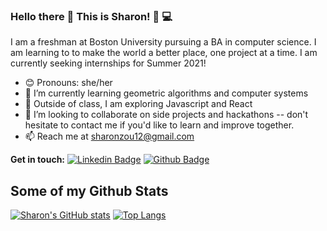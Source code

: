 ### Hello there 👋 This is Sharon! :woman: :computer:

I am a freshman at Boston University pursuing a BA in computer science. I am learning to to make the world a better place, one project at a time. I am currently seeking internships for Summer 2021!

- :blush: Pronouns: she/her
- 🌱 I’m currently learning geometric algorithms and computer systems
- 🔭 Outside of class, I am exploring Javascript and React
- 👯 I’m looking to collaborate on side projects and hackathons -- don't hesitate to contact me if you'd like to learn and improve together. 
- 📫 Reach me at sharonzou12@gmail.com

**Get in touch:**
[![Linkedin Badge](https://img.shields.io/badge/-sharonzou1-0072b1?style=flat&logo=Linkedin&logoColor=white&link=https://www.linkedin.com/in/sharonzou1/)](https://www.linkedin.com/in/sharonzou1/) [![Github Badge](https://img.shields.io/badge/-szou00-grey?style=flat&logo=github&logoColor=white&link=https://github.com/szou00/)](https://github.com/szou00) 

## Some of my Github Stats
[![Sharon's GitHub stats](https://github-readme-stats.vercel.app/api?username=szou00)](https://github.com/szou00/github-readme-stats)
[![Top Langs](https://github-readme-stats.vercel.app/api/top-langs/?username=szou00&langs_count=8&layout=compact)](https://github.com/szou00/github-readme-stats)

<!--
**szou00/szou00** is a ✨ _special_ ✨ repository because its `README.md` (this file) appears on your GitHub profile.

Here are some ideas to get you started:

- 🔭 I’m currently working on ...
- 🌱 I’m currently learning ...
- 👯 I’m looking to collaborate on ...
- 🤔 I’m looking for help with ...
- 💬 Ask me about ...
- 📫 How to reach me: ...
- 😄 Pronouns: ...
- ⚡ Fun fact: ...
-->
